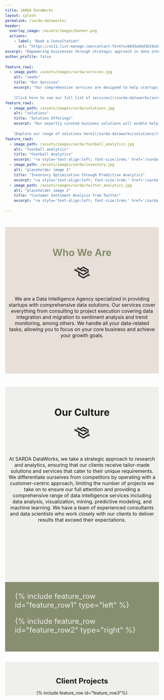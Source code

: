 ```yaml
---
title: SARDA DataWorks
layout: splash
permalink: /sarda-dataworks/
header:
  overlay_image: /assets/images/banner.png
  actions:
    - label: "Book a Consultation"
      url: "https://us11.list-manage.com/contact-form?u=b693aded3b19a5a397b4b006b&form_id=89710de75f2ed89d674fd08f323b38fb"
excerpt: "Empowering businesses through strategic approach in data intelligence."
author_profile: false

feature_row1:
  - image_path: /assets/images/sarda/services.jpg
    alt: "seeds"
    title: "Our Services"
    excerpt: "Our comprehensive services are designed to help startups achieve their data-driven goals, from data acquisition to analysis and visualization.<br><br>
	
	[Click here to see our full list of services](/sarda-dataworks/services/){: .off-white}" 
feature_row2:
  - image_path: /assets/images/sarda/solutions.jpg
    alt: "solutions"
    title: "Solution Offerings"
    excerpt: "Our expertly curated business solutions will enable help you overcome data-related challenges. Our team of experts works with startups to understand their unique requirements and provides them with tailored solutions to help them gain valuable insights, improve efficiency and boost their bottom line.<br><br>

	[Explore our range of solutions here](/sarda-dataworks/solutions/){: .off-white}" 
feature_row3:
  - image_path: /assets/images/sarda/football_analytics.jpg
    alt: "football analytics"
    title: "Football Analytics"
    excerpt: "<a style='text-align:left; font-size:1rem;' href='/sarda-dataworks/projects/#football-analytics'>Read Football Analytics project description</a>"
  - image_path: /assets/images/sarda/inventory.jpg
    alt: "placeholder image 2"
    title: "Inventory Optimization through Predictive Analytics"
    excerpt: "<a style='text-align:left; font-size:1rem;' href='/sarda-dataworks/projects/#inventory-optimization'>Read Inventory Optimization project description</a>"
  - image_path: /assets/images/sarda/twitter_analytics.jpg
    alt: "placeholder image 2"
    title: "Customer Sentiment Analysis from Twitter"
    excerpt: "<a style='text-align:left; font-size:1rem;' href='/sarda-dataworks/projects/#twitter-analytics'>Read Sentiment Analysis project description</a>"

---
```


<div style="width:100%; background-color:#E7DFD8; height:30rem; text-align:center;">
  <h1 style="padding-top:4rem; color: #888F70; font-size:2rem;">Who We Are</h1>
  <img src="/assets/images/sarda/logo_beige_bg.png">
  <p style="padding:2rem 0.5rem 0rem 0.5rem; font-size:1rem;"> 
    We are a Data Intelligence Agency specialized in providing startups with comprehensive data solutions. Our services cover everything from consulting to project execution covering data integration and migration to sentiment analysis and trend monitoring, among others. We handle all your data-related tasks, allowing you to focus on your core business and achieve your growth goals.
  </p>
</div>
<div style="width:100%; background-color:#EFF0EC; height:40rem; text-align:center;">
  <h1 style="padding-top:4rem; font-size:2rem;">Our Culture</h1>
  <img src="/assets/images/sarda/logo_EFF0EC_bg.png">
  <p style="padding:2rem 0.5rem 0rem 0.5rem; font-size:1rem;">
    At SARDA DataWorks, we take a strategic approach to research and analytics, ensuring that our clients receive tailor-made solutions and services that cater to their unique requirements. We differentiate ourselves from competitors by operating with a customer-centric approach, limiting the number of projects we take on to ensure our full attention and providing a comprehensive range of data intelligence services including data analysis, visualization, mining, predictive modeling, and machine learning. We have a team of experienced consultants and data scientists who work closely with our clients to deliver results that exceed their expectations.
  </p>
</div>

<div style="font-size:1.5rem; color:#EFF0EC; background-color:#888F70; padding:2rem;">
  {% include feature_row id="feature_row1" type="left" %}

  {% include feature_row id="feature_row2" type="right" %}
</div>

<div style="background-color:#EFF0EC; text-align:center;">
  <h1 style="padding-top:3rem; font-size:1.5rem;">Client Projects</h1>
  {% include feature_row id="feature_row3"%}
</div>




